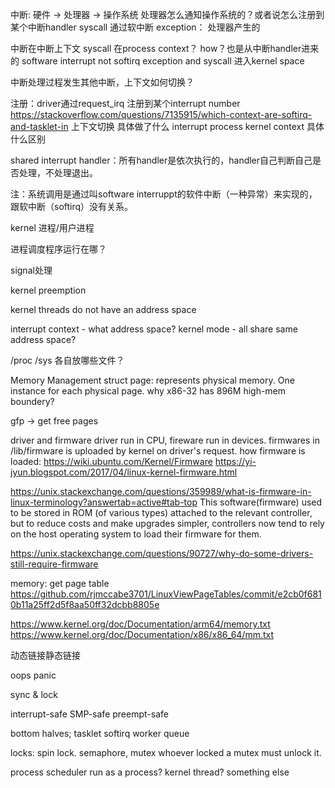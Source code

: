 
中断: 硬件 -> 处理器 -> 操作系统 处理器怎么通知操作系统的？或者说怎么注册到某个中断handler
syscall 通过软中断
exception： 处理器产生的

中断在中断上下文
syscall 在process context？ how？也是从中断handler进来的 software interrupt not softirq
exception and syscall 进入kernel space

中断处理过程发生其他中断，上下文如何切换？

注册：driver通过request_irq 注册到某个interrupt number
https://stackoverflow.com/questions/7135915/which-context-are-softirq-and-tasklet-in
上下文切换 具体做了什么 interrupt process kernel context 具体什么区别

shared interrupt handler：所有handler是依次执行的，handler自己判断自己是否处理，不处理退出。

注：系统调用是通过叫software interruppt的软件中断（一种异常）来实现的，跟软中断（softirq）没有关系。

kernel 进程/用户进程

进程调度程序运行在哪？

signal处理

kernel preemption

kernel threads do not have an address space

interrupt context - what address space?
kernel mode - all share same address space?


/proc /sys 各自放哪些文件？


Memory Management
struct page: represents physical memory. One instance for each physical page.
why x86-32 has 896M high-mem boundery?

gfp -> get free pages


driver and firmware
driver run in CPU, fireware run in devices.
firmwares in /lib/firmware is uploaded by kernel on driver's request.
how firmware is loaded:
https://wiki.ubuntu.com/Kernel/Firmware
https://yi-jyun.blogspot.com/2017/04/linux-kernel-firmware.html

https://unix.stackexchange.com/questions/359989/what-is-firmware-in-linux-terminology?answertab=active#tab-top
This software(firmware) used to be stored in ROM (of various types) attached to the relevant controller, but to reduce costs and make upgrades simpler, controllers now tend to rely on the host operating system to load their firmware for them.

https://unix.stackexchange.com/questions/90727/why-do-some-drivers-still-require-firmware

memory:
get page table
https://github.com/rjmccabe3701/LinuxViewPageTables/commit/e2cb0f6810b11a25ff2d5f8aa50ff32dcbb8805e

https://www.kernel.org/doc/Documentation/arm64/memory.txt
https://www.kernel.org/doc/Documentation/x86/x86_64/mm.txt


动态链接静态链接

oops panic

sync & lock

interrupt-safe
SMP-safe
preempt-safe

bottom halves; tasklet softirq worker queue


locks: spin lock. semaphore, mutex
whoever locked a mutex must unlock it.

process scheduler run as a process? kernel thread? something else
